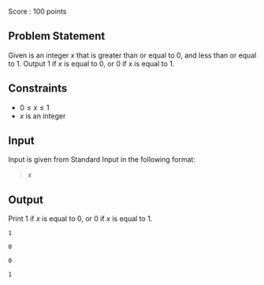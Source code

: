 Score : $100$ points

## Problem Statement

Given is an integer $x$ that is greater than or equal to $0$, and less than or equal to $1$.
Output $1$ if $x$ is equal to $0$, or $0$ if $x$ is equal to $1$.

## Constraints

- $0 \leq x \leq 1$
- $x$ is an integer

## Input

Input is given from Standard Input in the following format:

> $x$

## Output

Print $1$ if $x$ is equal to $0$, or $0$ if $x$ is equal to $1$.

```input1
1
```

```output1
0
```

```input2
0
```

```output2
1
```